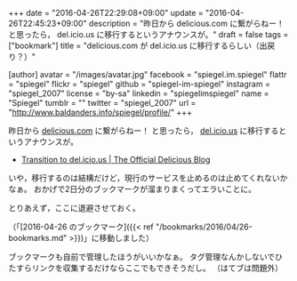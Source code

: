+++
date = "2016-04-26T22:29:08+09:00"
update = "2016-04-26T22:45:23+09:00"
description = "昨日から delicious.com に繋がらねー！ と思ったら， del.icio.us に移行するというアナウンスが。"
draft = false
tags = ["bookmark"]
title = "delicious.com が del.icio.us に移行するらしい（出戻り？）"

[author]
  avatar = "/images/avatar.jpg"
  facebook = "spiegel.im.spiegel"
  flattr = "spiegel"
  flickr = "spiegel"
  github = "spiegel-im-spiegel"
  instagram = "spiegel_2007"
  license = "by-sa"
  linkedin = "spiegelimspiegel"
  name = "Spiegel"
  tumblr = ""
  twitter = "spiegel_2007"
  url = "http://www.baldanders.info/spiegel/profile/"
+++

昨日から [delicious.com](https://delicious.com/spiegel) に繋がらねー！ と思ったら， [del.icio.us](http://del.icio.us/) に移行するというアナウンスが。

- [Transition to del.icio.us | The Official Delicious Blog](http://blog.delicious.com/2016/04/transition-to-del-icio-us/)

いや，移行するのは結構だけど，現行のサービスを止めるのは止めてくれないかなぁ。
おかげで2日分のブックマークが溜まりまくってエラいことに。

とりあえず，ここに退避させておく。

（「[2016-04-26 のブックマーク]({{< ref "/bookmarks/2016/04/26-bookmarks.md" >}})」に移動しました）

ブックマークも自前で管理したほうがいいかなぁ。
タグ管理なんかしないでひたすらリンクを収集するだけならここでもできそうだし。
（はてブは問題外）
